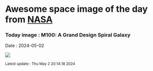
# Awesome space image of the day from [NASA](https://api.nasa.gov/)

### Today image : M100: A Grand Design Spiral Galaxy
Date : 2024-05-02

![](https://apod.nasa.gov/apod/image/2405/M100_DrewEvans1024.png)

<small>Latest update : Thu May  2 20:14:18 2024</small>
        